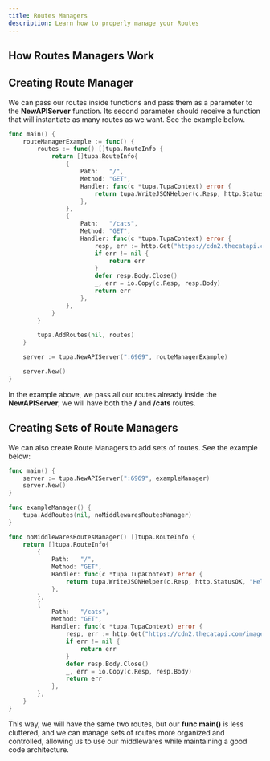 ```yaml
---
title: Routes Managers
description: Learn how to properly manage your Routes
---
```

## How Routes Managers Work

## Creating Route Manager<a id="route-manager"></a>

We can pass our routes inside functions and pass them as a parameter to the **NewAPIServer** function. Its second parameter should receive a function that will instantiate as many routes as we want. See the example below.

```go
func main() {
	routeManagerExample := func() {
		routes := func() []tupa.RouteInfo {
			return []tupa.RouteInfo{
				{
					Path:   "/",
					Method: "GET",
					Handler: func(c *tupa.TupaContext) error {
						return tupa.WriteJSONHelper(c.Resp, http.StatusOK, "Hello world! :D")
					},
				},
				{
					Path:   "/cats",
					Method: "GET",
					Handler: func(c *tupa.TupaContext) error {
						resp, err := http.Get("https://cdn2.thecatapi.com/images/dN6eoeLjY.jpg")
						if err != nil {
							return err
						}
						defer resp.Body.Close()
						_, err = io.Copy(c.Resp, resp.Body)
						return err
					},
				},
			}
		}

		tupa.AddRoutes(nil, routes)
	}

	server := tupa.NewAPIServer(":6969", routeManagerExample)

	server.New()
}
```

In the example above, we pass all our routes already inside the **NewAPIServer**, we will have both the **/** and **/cats** routes.

## Creating Sets of Route Managers<a id="route-manager-conjunto"></a>

We can also create Route Managers to add sets of routes. See the example below:

```go
func main() {
	server := tupa.NewAPIServer(":6969", exampleManager)
	server.New()
}

func exampleManager() {
	tupa.AddRoutes(nil, noMiddlewaresRoutesManager)
}

func noMiddlewaresRoutesManager() []tupa.RouteInfo {
	return []tupa.RouteInfo{
		{
			Path:   "/",
			Method: "GET",
			Handler: func(c *tupa.TupaContext) error {
				return tupa.WriteJSONHelper(c.Resp, http.StatusOK, "Hello world! :D")
			},
		},
		{
			Path:   "/cats",
			Method: "GET",
			Handler: func(c *tupa.TupaContext) error {
				resp, err := http.Get("https://cdn2.thecatapi.com/images/dN6eoeLjY.jpg")
				if err != nil {
					return err
				}
				defer resp.Body.Close()
				_, err = io.Copy(c.Resp, resp.Body)
				return err
			},
		},
	}
}
```

This way, we will have the same two routes, but our **func main()** is less cluttered, and we can manage sets of routes more organized and controlled, allowing us to use our middlewares while maintaining a good code architecture.